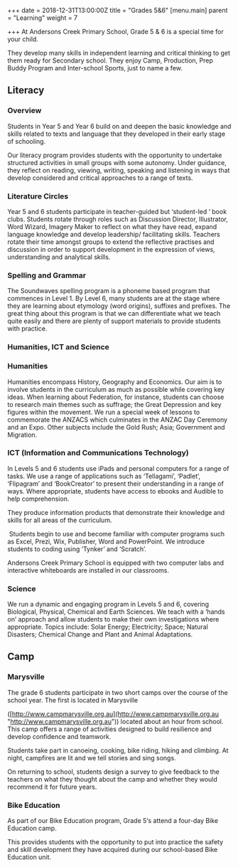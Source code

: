 +++
date = 2018-12-31T13:00:00Z
title = "Grades 5&6"
[menu.main]
parent = "Learning"
weight = 7

+++
At Andersons Creek Primary School, Grade 5 & 6 is a special time for your child.

They develop many skills in independent learning and critical thinking to get them ready for Secondary school. They enjoy Camp, Production, Prep Buddy Program and Inter-school Sports, just to name a few.

## Literacy

### Overview

Students in Year 5 and Year 6 build on and deepen the basic knowledge and skills related to texts and language that they developed in their early stage of schooling.

Our literacy program provides students with the opportunity to undertake structured activities in small groups with some autonomy. Under guidance, they reflect on reading, viewing, writing, speaking and listening in ways that develop considered and critical approaches to a range of texts.

### Literature Circles

Year 5 and 6 students participate in teacher-guided but ‘student-led ‘ book clubs. Students rotate through roles such as Discussion Director, Illustrator, Word Wizard, Imagery Maker to reflect on what they have read, expand language knowledge and develop leadership/ facilitating skills. Teachers rotate their time amongst groups to extend the reflective practises and discussion in order to support development in the expression of views, understanding and analytical skills.

### Spelling and Grammar

The Soundwaves spelling program is a phoneme based program that commences in Level 1. By Level 6, many students are at the stage where they are learning about etymology (word origins), suffixes and prefixes. The great thing about this program is that we can differentiate what we teach quite easily and there are plenty of support materials to provide students with practice.

### Humanities, ICT and Science

### Humanities

Humanities encompass History, Geography and Economics. Our aim is to involve students in the curriculum as much as possible while covering key ideas. When learning about Federation, for instance, students can choose to research main themes such as suffrage; the Great Depression and key figures within the movement. We run a special week of lessons to commemorate the ANZACS which culminates in the ANZAC Day Ceremony and an Expo. Other subjects include the Gold Rush; Asia; Government and Migration.

### ICT (Information and Communications Technology)

In Levels 5 and 6 students use iPads and personal computers for a range of tasks. We use a range of applications such as ‘Tellagami’, ‘Padlet’, ‘Flipagram’ and ‘BookCreator’ to present their understanding in a range of ways. Where appropriate, students have access to ebooks and Audible to help comprehension.

They produce information products that demonstrate their knowledge and skills for all areas of the curriculum.

‪ ‪Students begin to use and become familiar with computer programs such as Excel, Prezi, Wix, Publisher, Word and PowerPoint. We introduce students to coding using ‘Tynker’ and ‘Scratch’.

Andersons Creek Primary School is equipped with two computer labs and interactive whiteboards are installed in our classrooms.

### Science

We run a dynamic and engaging program in Levels 5 and 6, covering Biological, Physical, Chemical and Earth Sciences. We teach with a ‘hands on’ approach and allow students to make their own investigations where appropriate. Topics include: Solar Energy; Electricity; Space; Natural Disasters; Chemical Change and Plant and Animal Adaptations.

## Camp

### Marysville

The grade 6 students participate in two short camps over the course of the school year. The first is located in Marysville

([http://www.campmarysville.org.au](http://www.campmarysville.org.au "http://www.campmarysville.org.au")) located about an hour from school. This camp offers a range of activities designed to build resilience and develop confidence and teamwork.

Students take part in canoeing, cooking, bike riding, hiking and climbing. At night, campfires are lit and we tell stories and sing songs.

On returning to school, students design a survey to give feedback to the teachers on what they thought about the camp and whether they would recommend it for future years.

### Bike Education

As part of our Bike Education program, Grade 5‘s attend a four-day Bike Education camp.

This provides students with the opportunity to put into practice the safety and skill development they have acquired during our school-based Bike Education unit.